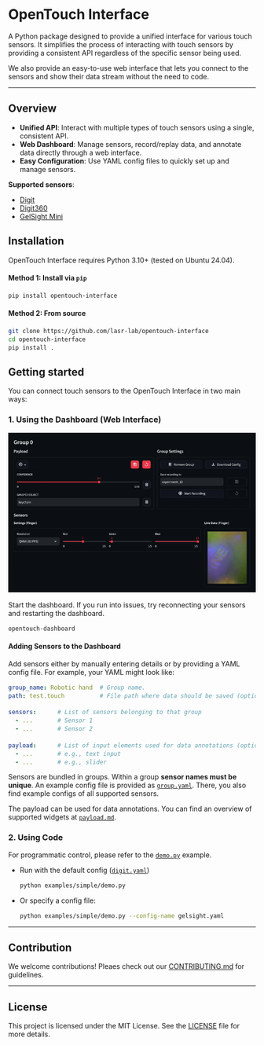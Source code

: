 
# OpenTouch Interface

A Python package designed to provide a unified interface for various touch sensors. It simplifies the process of interacting with touch sensors by providing a consistent API regardless of the specific sensor being used.

We also provide an easy-to-use web interface that lets you connect to the sensors and show their data stream without the need to code.

---

## Overview
- **Unified API**: Interact with multiple types of touch sensors using a single, consistent API.
- **Web Dashboard**: Manage sensors, record/replay data, and annotate data directly through a web interface.
- **Easy Configuration**: Use YAML config files to quickly set up and manage sensors.

**Supported sensors**:
- [Digit](https://digit.ml/)
- [Digit360](https://digit.ml/digit360.html)
- [GelSight Mini](https://www.gelsight.com/gelsightmini/)

## Installation

OpenTouch Interface requires Python 3.10+ (tested on Ubuntu 24.04).

#### Method 1: Install via `pip`

```bash
pip install opentouch-interface
```

#### Method 2: From source

```bash
git clone https://github.com/lasr-lab/opentouch-interface
cd opentouch-interface
pip install .
```

## Getting started

You can connect touch sensors to the OpenTouch Interface in two main ways:

### 1. Using the Dashboard (Web Interface)

<p align="center">
<img src="./docs/dashboard.gif" alt="dashboard" />
</p>

Start the dashboard. If you run into issues, try reconnecting your sensors and restarting the dashboard.
```bash
opentouch-dashboard
```

#### Adding Sensors to the Dashboard
Add sensors either by manually entering details or by providing a YAML config file. For example, your YAML might look like:
```yaml
group_name: Robotic hand  # Group name.
path: test.touch          # File path where data should be saved (optional).

sensors:      # List of sensors belonging to that group
  - ...       # Sensor 1
  - ...       # Sensor 2

payload:      # List of input elements used for data annotations (optional).
  - ...       # e.g., text input
  - ...       # e.g., slider
```
Sensors are bundled in groups. Within a group **sensor names must be unique**.
An example config file is provided as [`group.yaml`](examples/config/group.yaml). There, you also find example configs of all supported sensors.

The payload can be used for data annotations. You can find an overview of supported widgets at [`payload.md`](docs/payload.md).

### 2. Using Code

For programmatic control, please refer to the [`demo.py`](examples/record_data.py) example.
- Run with the default config ([`digit.yaml`](examples/config/digit.yaml))
    ```bash
    python examples/simple/demo.py
    ```

- Or specify a config file:
    ```bash
    python examples/simple/demo.py --config-name gelsight.yaml
    ```
---

## Contribution
We welcome contributions! Pleaes check out our [CONTRIBUTING.md](CONTRIBUTING.md) for guidelines.

---

## License

This project is licensed under the MIT License. See the [LICENSE](LICENSE) file for more details.
